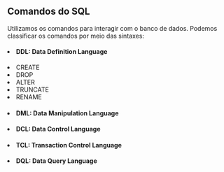 <h2>Comandos do SQL</h2>

Utilizamos os comandos para interagir com o banco de dados. Podemos classificar os comandos por meio das sintaxes:

<h4><li>DDL: Data Definition Language</h4>
<li>CREATE</li>
<li>DROP</li>
<li>ALTER</li>
<li>TRUNCATE</li>
<li>RENAME</li>

<h4><li>DML: Data Manipulation Language</h4>

<h4><li>DCL: Data Control Language</h4>

<h4><li>TCL: Transaction Control Language</h4>

<h4><li>DQL: Data Query Language</h4>
